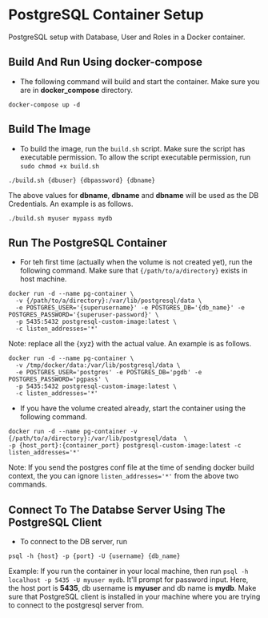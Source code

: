 # PostgreSQL Container Setup
PostgreSQL setup with Database, User and Roles in a Docker container.


## Build And Run Using docker-compose
- The following command will build and start the container. Make sure you are in **docker_compose** directory.
```shell script
docker-compose up -d
```


## Build The Image
- To build the image, run the `build.sh` script. Make sure the script has executable permission. 
To allow the script executable permission, run `sudo chmod +x build.sh`
```shell script
./build.sh {dbuser} {dbpassword} {dbname}
```
The above values for **dbname**, **dbname** and **dbname** will be used as the DB Credentials. An example is as follows.
```shell script
./build.sh myuser mypass mydb
```


## Run The PostgreSQL Container
- For teh first time (actually when the volume is not created yet), run the following command. Make sure that 
`{/path/to/a/directory}` exists in host machine.
```shell script
docker run -d --name pg-container \
  -v {/path/to/a/directory}:/var/lib/postgresql/data \
  -e POSTGRES_USER='{superusername}' -e POSTGRES_DB='{db_name}' -e POSTGRES_PASSWORD='{superuser-password}' \
  -p 5435:5432 postgresql-custom-image:latest \
  -c listen_addresses='*'
```
Note: replace all the {xyz} with the actual value. An example is as follows.
```shell script
docker run -d --name pg-container \
  -v /tmp/docker/data:/var/lib/postgresql/data \
  -e POSTGRES_USER='postgres' -e POSTGRES_DB='pgdb' -e POSTGRES_PASSWORD='pgpass' \
  -p 5435:5432 postgresql-custom-image:latest \
  -c listen_addresses='*'
```
- If you have the volume created already, start the container using the following command.
```shell script
docker run -d --name pg-container -v {/path/to/a/directory}:/var/lib/postgresql/data  \
-p {host_port}:{container_port} postgresql-custom-image:latest -c listen_addresses='*'
```
Note: If you send the postgres conf file at the time of sending docker build context, the you can ignore 
`listen_addresses='*'` from the above two commands.


## Connect To The Databse Server Using The PostgreSQL Client
- To connect to the DB server, run
```shell script
psql -h {host} -p {port} -U {username} {db_name}
```
Example: If you run the container in your local machine, then run `psql -h localhost -p 5435 -U myuser mydb`. 
It'll prompt for password input. Here, the host port is **5435**, db username is **myuser** and db name is **mydb**. 
Make sure that PostgreSQL client is installed in your machine where you are trying to connect to the postgresql 
server from.